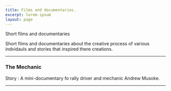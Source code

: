 ```yaml
---
title: Films and documentaries.
excerpt: lorem-ipsum
layout: page
---
```

Short films and documentaries 

Short films and documentaries about the creative process of various indvidauls and stories that inspired there creations.

---
### The Mechanic

Story : A mini-documentary fo rally driver and mechanic Andrew Musoke.




---
